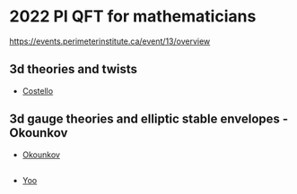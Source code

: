# 2022 PI QFT for mathematicians

https://events.perimeterinstitute.ca/event/13/overview

## 3d theories and twists 

- [Costello](Costello.md)

## 3d gauge theories and elliptic stable envelopes - Okounkov

- [Okounkov](Okounkov.md)

## 
- [Yoo](Yoo.md)

